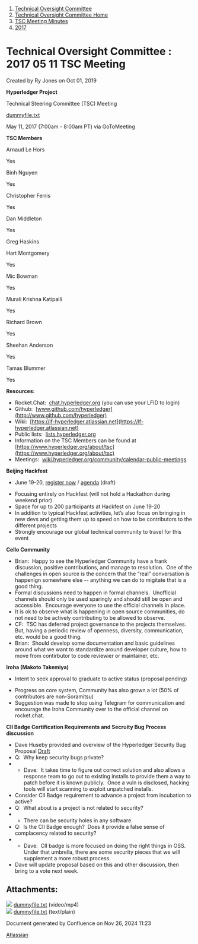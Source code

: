 1. [Technical Oversight Committee](index.html)
2. [Technical Oversight Committee Home](Technical-Oversight-Committee-Home_21430274.html)
3. [TSC Meeting Minutes](TSC-Meeting-Minutes_21448544.html)
4. [2017](2017_21448665.html)

# Technical Oversight Committee : 2017 05 11 TSC Meeting

Created by Ry Jones on Oct 01, 2019

**Hyperledger Project**

Technical Steering Committee (TSC) Meeting

[dummyfile.txt](#)

May 11, 2017 (7:00am - 8:00am PT) via GoToMeeting

**TSC Members**

Arnaud Le Hors

Yes

Binh Nguyen

Yes

Christopher Ferris

Yes

Dan Middleton

Yes

Greg Haskins

Hart Montgomery

Yes

Mic Bowman

Yes

Murali Krishna Katipalli

Yes

Richard Brown

Yes

Sheehan Anderson

Yes

Tamas Blummer

Yes

**Resources:**

- Rocket.Chat:  [chat.hyperledger.org](http://chat.hyperledger.org/) (you can use your LFID to login)
- Github:  [www.github.com/hyperledger](http://www.github.com/hyperledger)
- Wiki:  [https://lf-hyperledger.atlassian.net](https://lf-hyperledger.atlassian.net)
- Public lists:  [lists.hyperledger.org](http://lists.hyperledger.org)
- Information on the TSC Members can be found at [https://www.hyperledger.org/about/tsc](https://www.hyperledger.org/about/tsc)
- Meetings:  [wiki.hyperledger.org/community/calendar-public-meetings](http://wiki.hyperledger.org/community/calendar-public-meetings)

**Beijing Hackfest**

- June 19-20, [register now](https://www.regonline.com/hyperledgerhackfestjune2017) / [agenda](https://docs.google.com/document/d/1LfTtwHvQfZAHUz8k35-s3hmE3S_0uXSuAAnhTB7U-Hg/edit) (draft)

<!--THE END-->

- Focusing entirely on Hackfest (will not hold a Hackathon during weekend prior)
- Space for up to 200 participants at Hackfest on June 19-20
- In addition to typical Hackfest activities, let’s also focus on bringing in new devs and getting them up to speed on how to be contributors to the different projects
- Strongly encourage our global technical community to travel for this event

**Cello Community**

- Brian:  Happy to see the Hyperledger Community have a frank discussion, positive contributions, and manage to resolution.  One of the challenges in open source is the concern that the “real” conversation is happenign somewhere else -- anything we can do to migitate that is a good thing.
- Formal discussions need to happen in formal channels.  Unofficial channels should only be used sparingly and should still be open and accessible.  Encourage everyone to use the official channels in place.
- It is ok to observe what is happening in open source communities, do not need to be actively contributing to be allowed to observe.
- CF:  TSC has deferred project governance to the projects themselves.  But, having a periodic review of openness, diversity, communication, etc. would be a good thing.
- Brian:  Should develop some documentation and basic guidelines around what we want to standardize around developer culture, how to move from contirbutor to code reviewier or maintainer, etc.

**Iroha (Makoto Takemiya)**

- Intent to seek approval to graduate to active status (proposal pending)

<!--THE END-->

- Progress on core system, Community has also grown a lot (50% of contributors are non-Soramitsu)
- Suggestion was made to stop using Telegram for communication and encourage the Iroha Community over to the official channel on rocket.chat.

**CII Badge Certification Requirements and Secruity Bug Process discussion**

- Dave Huseby provided and overview of the Hyperledger Security Bug Proposal [Draft](https://docs.google.com/a/linuxfoundation.org/document/d/1gne57E4XEAxETZh_pmyVVWyI7FgXkmD72U3HfG193D8/edit?usp=sharing)
- Q:  Why keep security bugs private?
- - Dave:  It takes time to figure out correct solution and also allows a response team to go out to existing installs to provide them a way to patch before it is known publicly.  Once a vuln is disclosed, hacking tools will start scanning to exploit unpatched installs.
- Consider CII Badge requirement to advance a project from incubation to active?
- Q:  What about is a project is not related to security?
- - There can be security holes in any software.
- Q:  Is the CII Badge enough?  Does it provide a false sense of complacency related to security?
- - Dave:  CII badge is more focused on doing the right things in OSS.  Under that umbrella, there are some security pieces that we will supplement a more robust process.
- Dave will update proposal based on this and other discussion, then bring to a vote next week.

## Attachments:

![](images/icons/bullet_blue.gif) [dummyfile.txt](attachments/21433142/21457566.txt) (video/mp4)  
![](images/icons/bullet_blue.gif) [dummyfile.txt](attachments/21433142/21448684.txt) (text/plain)

Document generated by Confluence on Nov 26, 2024 11:23

[Atlassian](http://www.atlassian.com/)
